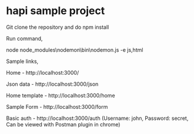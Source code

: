 # hapi sample project

Git clone the repository and do npm install

Run command,

node node_modules\nodemon\bin\nodemon.js -e js,html

Sample links,

Home - http://localhost:3000/

Json data - http://localhost:3000/json

Home template - http://localhost:3000/home

Sample Form - http://localhost:3000/form

Basic auth - http://localhost:3000/auth (Username: john, Password: secret, Can be viewed with Postman plugin in chrome)
